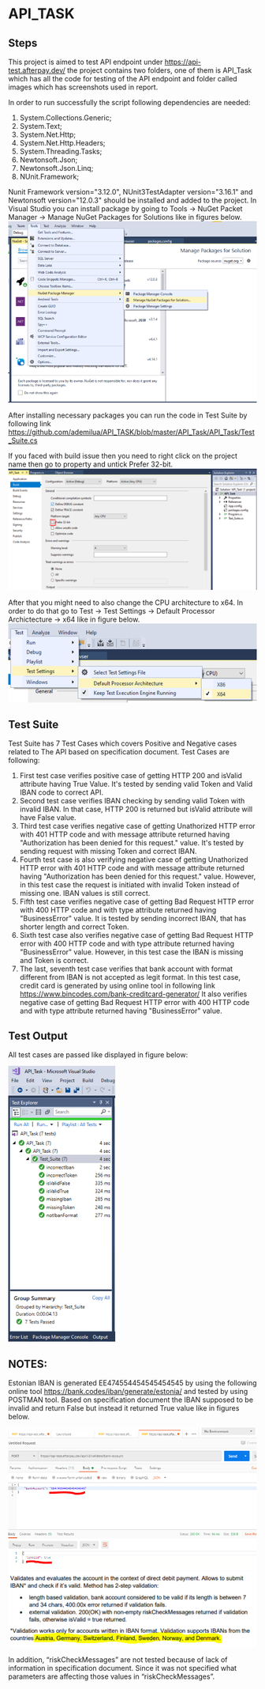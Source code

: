 # API_TASK

## Steps

This project is aimed to test API endpoint under https://api-test.afterpay.dev/
the project contains two folders, one of them is API_Task which has all the code for testing of the API endpoint and folder called
images which has screenshots used in report.

In order to run successfully the script following dependencies are needed:

1. System.Collections.Generic;
2. System.Text;
3. System.Net.Http;
4. System.Net.Http.Headers;
5. System.Threading.Tasks;
6. Newtonsoft.Json;
7. Newtonsoft.Json.Linq;
8. NUnit.Framework;

Nunit Framework version="3.12.0", NUnit3TestAdapter version="3.16.1" and Newtonsoft version="12.0.3" should be installed and added to the project.
In Visual Studio you can install package by going to Tools -> NuGet Packet Manager -> Manage NuGet Packages for Solutions like in figures below.
![Installing Packages](https://github.com/ademilua/API_TASK/blob/master/images/4.PNG)

After installing necessary packages you can run the code in Test Suite by following link https://github.com/ademilua/API_TASK/blob/master/API_Task/API_Task/Test_Suite.cs

If you faced with build issue then you need to right click on the project name then go to property and untick Prefer 32-bit.
![untick 32-bit](https://github.com/ademilua/API_TASK/blob/master/images/7.PNG)

After that you might need to also change the CPU architecture to x64. In order to do that go to Test -> Test Settings -> Default Processor Archictecture -> x64 like in figure below.
![Processor architecture](https://github.com/ademilua/API_TASK/blob/master/images/8.png)

## Test Suite

Test Suite has 7 Test Cases which covers Positive and Negative cases related to The API based on specification document.
Test Cases are following:
1. First test case verifies positive case of getting HTTP 200 and isValid attribute having True Value. 
It's tested by sending valid Token and Valid IBAN code to correct API.
2. Second test case verifies IBAN checking by sending valid Token with invalid IBAN. In that case, HTTP 200 is returned but isValid attribute will have False value.
3. Third test case verifies negative case of getting Unathorized HTTP error with 401 HTTP code and with message attribute returned having "Authorization has been denied for this request." value. 
It's tested by sending request with missing Token and correct IBAN.
4. Fourth test case is also verifying negative case of getting Unathorized HTTP error with 401 HTTP code and with message attribute returned having "Authorization has been denied for this request." value.
However, in this test case the request is initiated with invalid Token instead of missing one. IBAN values is still correct. 
5. Fifth test case verifies negative case of getting Bad Request HTTP error with 400 HTTP code and with type attribute returned having "BusinessError" value. It is tested by sending incorrect IBAN, that has shorter length and correct Token. 
6. Sixth test case also verifies negative case of getting Bad Request HTTP error with 400 HTTP code and with type attribute returned having "BusinessError" value. 
However, in this test case the IBAN is missing and Token is correct. 
7. The last, seventh test case verifies that bank account with format different from IBAN is not accepted as legit format. In this test case, credit card is generated by using online tool in following link https://www.bincodes.com/bank-creditcard-generator/
It also verifies negative case of getting Bad Request HTTP error with 400 HTTP code and with type attribute returned having "BusinessError" value. 

## Test Output

All test cases are passed like displayed in figure below: 

![Passed Test Cases](https://github.com/ademilua/API_TASK/blob/master/images/3.PNG)

## NOTES:

Estonian IBAN is generated EE474554454545454545 by using the following online tool https://bank.codes/iban/generate/estonia/ and tested by using POSTMAN tool. Based on specification document the IBAN supposed to be invalid and return False but instead it returned True value like in figures below.

![POSTMAN](https://github.com/ademilua/API_TASK/blob/master/images/5.PNG)
![List Of Countries](https://github.com/ademilua/API_TASK/blob/master/images/6.PNG)

In addition, “riskCheckMessages” are not tested because of lack of information in specification document. 
Since it was not specified what parameters are affecting those values in “riskCheckMessages”.


